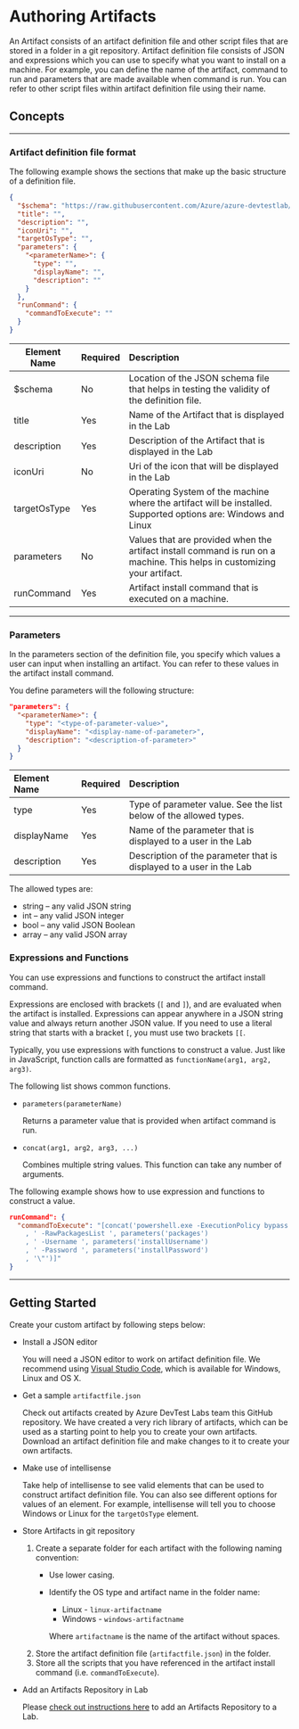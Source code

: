 # Authoring Artifacts

An Artifact consists of an artifact definition file and other script files that are stored in a folder in a git repository. Artifact definition file consists of JSON and expressions which you can use to specify what you want to install on a machine. For example, you can define the name of the artifact, command to run and parameters that are made available when command is run. You can refer to other script files within artifact definition file using their name.
 
## Concepts
-------------------------------------------------------------------------------
### __Artifact definition file format__

The following example shows the sections that make up the basic structure of a definition file.

```JSON
{
  "$schema": "https://raw.githubusercontent.com/Azure/azure-devtestlab/master/schemas/2016-11-28/dtlArtifacts.json",
  "title": "",
  "description": "",
  "iconUri": "",
  "targetOsType": "",
  "parameters": {
    "<parameterName>": {
      "type": "",
      "displayName": "",
      "description": ""
    }
  },
  "runCommand": {
    "commandToExecute": ""
  }
}
```

|Element Name |Required |Description
|-------------|:--------|:-----------
|$schema      |No       |Location of the JSON schema file that helps in testing the validity of the definition file.
|title        |Yes      |Name of the Artifact that is displayed in the Lab
|description  |Yes      |Description of the Artifact that is displayed in the Lab
|iconUri      |No       |Uri of the icon that will be displayed in the Lab
|targetOsType |Yes      |Operating System of the machine where the artifact will be installed. Supported options are: Windows and Linux
|parameters   |No       |Values that are provided when the artifact install command is run on a machine. This helps in customizing your artifact.
|runCommand   |Yes      |Artifact install command that is executed on a machine. 

-------------------------------------------------------------------------------
### __Parameters__

In the parameters section of the definition file, you specify which values a user can input when installing an artifact. You can refer to these values in the artifact install command.

You define parameters will the following structure:

```JSON
"parameters": {
  "<parameterName>": {
    "type": "<type-of-parameter-value>",
    "displayName": "<display-name-of-parameter>",
    "description": "<description-of-parameter>"
  }
}
```

|Element Name |Required |Description
|:------------|:--------|:----------
|type         |Yes      |Type of parameter value. See the list below of the allowed types.
|displayName  |Yes      |Name of the parameter that is displayed to a user in the Lab
|description  |Yes      |Description of the parameter that is displayed to a user in the Lab

The allowed types are:
- string – any valid JSON string 
- int – any valid JSON integer
- bool – any valid JSON Boolean
- array – any valid JSON array

### __Expressions and Functions__

You can use expressions and functions to construct the artifact install command.

Expressions are enclosed with brackets (`[` and `]`), and are evaluated when the artifact is installed. Expressions can appear anywhere in a JSON string value and always return another JSON value. If you need to use a literal string that starts with a bracket `[`, you must use two brackets `[[`. 

Typically, you use expressions with functions to construct a value. Just like in JavaScript, function calls are formatted as `functionName(arg1, arg2, arg3)`.

The following list shows common functions.

- `parameters(parameterName)`

  Returns a parameter value that is provided when artifact command is run.

- `concat(arg1, arg2, arg3, ...)`

  Combines multiple string values. This function can take any number of arguments.

The following example shows how to use expression and functions to construct a value. 

```JSON
runCommand": { 
  "commandToExecute": "[concat('powershell.exe -ExecutionPolicy bypass \"& ./startChocolatey.ps1'
    , ' -RawPackagesList ', parameters('packages')
    , ' -Username ', parameters('installUsername')
    , ' -Password ', parameters('installPassword')
    , '\"')]" 
}
```

-------------------------------------------------------------------------------

## Getting Started

Create your custom artifact by following steps below:
- Install a JSON editor

  You will need a JSON editor to work on artifact definition file. We recommend using [Visual Studio Code](https://code.visualstudio.com/), which is available for Windows, Linux and OS X.

- Get a sample `artifactfile.json`
  
  Check out artifacts created by Azure DevTest Labs team this GitHub repository. We have created a very rich library of artifacts, which can be used as a starting point to help you to create your own artifacts. Download an artifact definition file and make changes to it to create your own artifacts.
  
- Make use of intellisense

  Take help of intellisense to see valid elements that can be used to construct artifact definition file. You can also see different options for values of an element. For example, intellisense will tell you to choose Windows or Linux for the `targetOsType` element.

- Store Artifacts in git repository

  1. Create a separate folder for each artifact with the following naming convention:
     * Use lower casing.
     * Identify the OS type and artifact name in the folder name:
       * Linux - `linux-artifactname`
       * Windows - `windows-artifactname`

       Where `artifactname` is the name of the artifact without spaces.
  2. Store the artifact definition file (`artifactfile.json`) in the folder.
  3. Store all the scripts that you have referenced in the artifact install command (i.e. `commandToExecute`).

- Add an Artifacts Repository in Lab

  Please [check out instructions here](https://azure.microsoft.com/en-us/documentation/articles/devtest-lab-add-artifact-repo/) to add an Artifacts Repository to a Lab.
